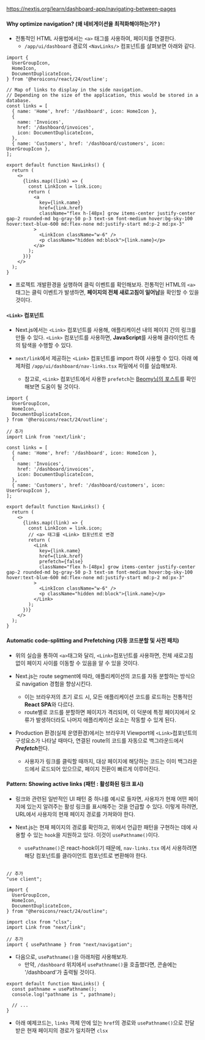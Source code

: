 https://nextjs.org/learn/dashboard-app/navigating-between-pages
#### Why optimize navigation? (왜 네비게이션을 최적화해야하는가? )

- 전통적인 HTML 사용법에서는 `<a>` 태그를 사용하여, 페이지를 연결한다.
	- `/app/ui/dashboard` 경로의 `<NavLinks/>` 컴포넌트를 살펴보면 아래와 같다.
```tsx
import {
  UserGroupIcon,
  HomeIcon,
  DocumentDuplicateIcon,
} from '@heroicons/react/24/outline';

// Map of links to display in the side navigation.
// Depending on the size of the application, this would be stored in a database.
const links = [
  { name: 'Home', href: '/dashboard', icon: HomeIcon },
  {
    name: 'Invoices',
    href: '/dashboard/invoices',
    icon: DocumentDuplicateIcon,
  },
  { name: 'Customers', href: '/dashboard/customers', icon: UserGroupIcon },
];
  
export default function NavLinks() {
  return (
    <>
      {links.map((link) => {
        const LinkIcon = link.icon;
        return (
          <a
            key={link.name}
            href={link.href}
            className="flex h-[48px] grow items-center justify-center gap-2 rounded-md bg-gray-50 p-3 text-sm font-medium hover:bg-sky-100 hover:text-blue-600 md:flex-none md:justify-start md:p-2 md:px-3"
          >
            <LinkIcon className="w-6" />
            <p className="hidden md:block">{link.name}</p>
          </a>
        );
      })}
    </>
  );
}
```

- 프로젝트 개발환경을 실행하여 클릭 이벤트를 확인해보자. 전통적인 HTML의 `<a>`태그는 클릭 이벤트가 발생하면, **페이지의 전체 새로고침이 일어남**을 확인할 수 있을 것이다.


#### `<Link>` 컴포넌트

- Next.js에서는 `<Link>` 컴포넌트를  사용해, 애플리케이션 내의 페이지 간의 링크를 만들 수 있다. `<Link>` 컴포넌트를 사용하면, **JavaScript**를 사용해 클라이언트 측의 탐색을 수행할 수 있다.

- `next/link`에서 제공하는 `<Link>` 컴포넌트를 import 하여 사용할 수 있다. 아래 예제처럼 `/app/ui/dashboard/nav-links.tsx` 파일에서 이를 실습해보자. 
	- 참고로, `<Link>` 컴포넌트에서 사용한 `prefetch`는 [Beomy님의 포스트](https://beomy.github.io/tech/browser/preload-preconnect-prefetch/)를 확인해보면 도움이 될 것이다.  

```tsx
import {
  UserGroupIcon,
  HomeIcon,
  DocumentDuplicateIcon,
} from '@heroicons/react/24/outline';

// 추가
import Link from 'next/link';

const links = [
  { name: 'Home', href: '/dashboard', icon: HomeIcon },
  {
    name: 'Invoices',
    href: '/dashboard/invoices',
    icon: DocumentDuplicateIcon,
  },
  { name: 'Customers', href: '/dashboard/customers', icon: UserGroupIcon },
];

export default function NavLinks() {
  return (
    <>
      {links.map((link) => {
        const LinkIcon = link.icon;
        // <a> 태그를 <Link> 컴포넌트로 변경
        return (
          <Link
            key={link.name}
            href={link.href}
            prefetch={false}
            className="flex h-[48px] grow items-center justify-center gap-2 rounded-md bg-gray-50 p-3 text-sm font-medium hover:bg-sky-100 hover:text-blue-600 md:flex-none md:justify-start md:p-2 md:px-3"
          >
            <LinkIcon className="w-6" />
            <p className="hidden md:block">{link.name}</p>
          </Link>
        );
      })}
    </>
  );
}
```


#### Automatic code-splitting and Prefetching (자동 코드분할 및 사전 패치)

- 위의 실습을 통하여 `<a>`태그와 달리, `<Link>`컴포넌트를 사용하면,  전체 새로고침 없이 페이지 사이를 이동할 수 있음을 알 수 있을 것이다.

- Next.js는 route segment에 따라, 애플리케이션의 코드를 자동 분할하는 방식으로 navigation 경험을 향상시킨다.
	- 이는 브라우저의 초기 로드 시, 모든 애플리케이션 코드를 로드하는 전통적인 **React SPA**와 다르다.
	- route별로 코드를 분할하면 페이지가 격리되며, 이 덕분에 특정 페이지에서 오류가 발생하더라도 나머지 애플리케이션 요소는 작동할 수 있게 된다.

- Production 환경(실제 운영환경)에서는 브라우저 Viewport에 `<Link>`컴포넌트의 구성요소가 나타날 때마다, 연결된 route의 코드를 자동으로 백그라운드에서 ***Prefetch***한다.
	- 사용자가 링크를 클릭할 때까지, 대상 페이지에 해당하는 코드는 이미 백그라운드에서 로드되어 있으므로, 페이지 전환이 빠르게 이루어진다.


#### Pattern: Showing active links (패턴 : 활성화된 링크 표시)

- 링크와 관련된 일반적인 UI 패턴 중 하나를 예시로 들자면, 사용자가 현재 어떤 페이지에 있는지 알려주는 활성 링크를 표시해주는 것을 언급할 수 있다. 이렇게 하려면, URL에서 사용자의 현재 페이지 경로를 가져와야 한다. 

- Next.js는 현재 페이지의 경로를 확인하고, 위에서 언급한 패턴을 구현하는 데에 사용할 수 있는 `hook`을 지원하고 있다. 이것이 `usePathname()`이다.
	- `usePathname()`은 react-hook이기 때문에, `nav-links.tsx` 에서 사용하려면 해당 컴포넌트를 클라이언트 컴포넌트로 변환해야 한다. 

```tsx

// 추가
"use client";

import {
  UserGroupIcon,
  HomeIcon,
  DocumentDuplicateIcon,
} from "@heroicons/react/24/outline";

import clsx from "clsx";
import Link from "next/link";

// 추가
import { usePathname } from "next/navigation";
```

- 다음으로, `usePathname()`을 아래처럼 사용해보자.
	- 만약, `/dashboard` 위치에서 `usePathname()`을 호출했다면, 콘솔에는 '/dashboard'가 출력될 것이다.

```tsx
export default function NavLinks() {
  const pathname = usePathname();
  console.log("pathname is ", pathname);

  // ...
}
```

- 아래 예제코드는, `links` 객체 안에 있는 `href`의 경로와 `usePathname()`으로 전달받은 현재 페이지의 경로가 일치하면 `clsx` 